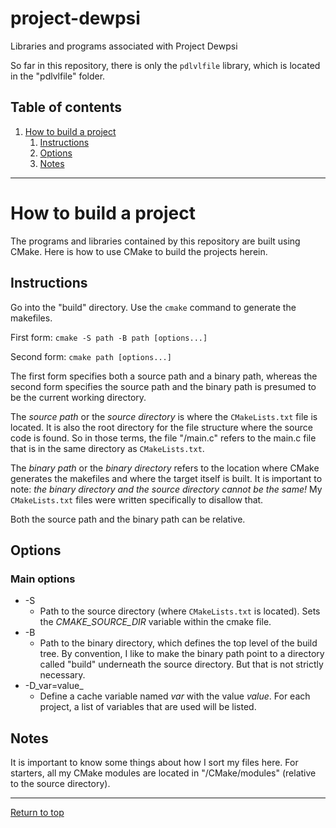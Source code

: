 <a id="top"></a>
# project-dewpsi
Libraries and programs associated with Project Dewpsi

So far in this repository, there is only the `pdlvlfile` library, which is
located in the "pdlvlfile" folder.

## Table of contents

1. [How to build a project](#S1)
   1. [Instructions](#S1_SS1)
   2. [Options](#S1_SS2)
   3. [Notes](#S1_SS3)

- - -

<a id="S1"></a>
# How to build a project
The programs and libraries contained by this repository are built using
CMake. Here is how to use CMake to build the projects herein.

<a id="S1_SS1"></a>
## Instructions
Go into the "build" directory. Use the `cmake` command to generate the makefiles.

First form: `cmake -S path -B path [options...]`

Second form: `cmake path [options...]`

The first form specifies both a source path and a binary path, whereas the second form
specifies the source path and the binary path is presumed to be the current working
directory.

The _source path_ or the _source directory_ is where the `CMakeLists.txt` file is located.
It is also the root directory for the file structure where the source code is found.
So in those terms, the file "/main.c" refers to the main.c file that is in the same directory
as `CMakeLists.txt`.

The _binary path_ or the _binary directory_ refers to the location where CMake generates the
makefiles and where the target itself is built. It is important to note: _the binary directory_
_and the source directory cannot be the same!_ My `CMakeLists.txt` files were written specifically
to disallow that.

Both the source path and the binary path can be relative.

<a id="S1_SS2"></a>
## Options

### Main options

* -S
  * Path to the source directory (where `CMakeLists.txt` is located). Sets the *CMAKE\_SOURCE\_DIR* variable
    within the cmake file.
* -B
  * Path to the binary directory, which defines the top level of the build tree.
    By convention, I like to make the binary path point to a directory called "build"
    underneath the source directory. But that is not strictly necessary.
* -D_var=value_
  * Define a cache variable named _var_ with the value _value_. For each project, a list
    of variables that are used will be listed.

<a id="S1_SS3"></a>
## Notes
It is important to know some things about how I sort my files here. For starters, all my CMake modules
are located in "/CMake/modules" (relative to the source directory).

- - -

[Return to top](#top)
